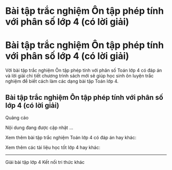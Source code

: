 # Bài tập trắc nghiệm Ôn tập phép tính với phân số lớp 4 (có lời giải)

# Bài tập trắc nghiệm Ôn tập phép tính với phân số lớp 4 (có lời giải)

Với bài tập trắc nghiệm Ôn tập phép tính với phân số Toán lớp 4 có đáp án và lời giải chi tiết chương trình sách mới sẽ giúp học sinh ôn luyện trắc nghiệm để biết cách làm các dạng bài tập Toán lớp 4.

## Bài tập trắc nghiệm Ôn tập phép tính với phân số lớp 4 (có lời giải)

Quảng cáo

Nội dung đang được cập nhật ...

Xem thêm bài tập trắc nghiệm Toán lớp 4 có đáp án hay khác:

Xem thêm các tài liệu học tốt lớp 4 hay khác:

* * *

Giải bài tập lớp 4 Kết nối tri thức khác
